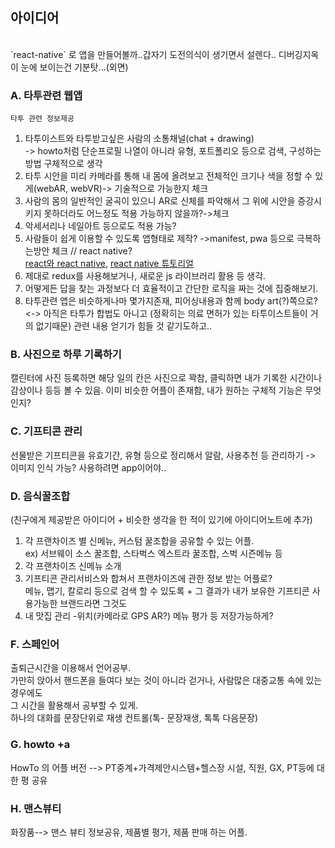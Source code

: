 ## 아이디어


<br>
`react-native` 로 앱을 만들어볼까..갑자기 도전의식이 생기면서 설렌다.. 디버깅지옥이 눈에 보이는건 기분탓...(외면)<br>


### A. 타투관련 웹앱<br>
`타투 관련 정보제공`<br>
1. 타투이스트와 타투받고싶은 사람의 소통채널(chat + drawing)<br>
-> howto처럼 단순프로필 나열이 아니라 유형, 포트폴리오 등으로 검색, 구성하는 방법 구체적으로 생각<br>
2. 타투 시안을 미리 카메라를 통해 내 몸에 올려보고 전체적인 크기나 색을 정할 수 있게(webAR, webVR)-> 기술적으로 가능한지 체크<br>
3. 사람의 몸의 일반적인 굴곡이 있으니 AR로 신체를 파악해서 그 위에 시안을 증강시키지 못하더라도 어느정도 적용 가능하지 않을까?->체크 <br>
4. 악세서리나 네일아트 등으로도 적용 가능? <br>
5. 사람들이 쉽게 이용할 수 있도록 앱형태로 제작? ->manifest, pwa 등으로 극복하는방안 체크 // react native?<br>
[react와 react native](https://velog.io/@honeysuckle/React-Native%EB%A1%9C-%ED%94%84%EB%A1%9C%EC%A0%9D%ED%8A%B8%EB%A5%BC-%EC%A7%84%ED%96%89%ED%95%98%EA%B8%B0%EC%A0%84-%EA%B3%A0%EB%A0%A4%EC%82%AC%ED%95%AD-%EB%8B%A8%EC%A0%90-%EC%95%84%EB%8B%98#1.-react%EB%A1%9C-%EC%9B%B9-%EA%B0%9C%EB%B0%9C%ED%95%B4-%EB%B4%A4%EC%9C%BC%EB%A9%B4-%EB%B0%94%EB%A1%9C-%EC%8B%9C%EC%9E%91-%ED%95%A0-%EC%88%98-%EC%9E%88%EC%8A%B5%EB%8B%88%EA%B9%8C), 
[react native 튜토리얼](https://yuddomack.tistory.com/entry/1React-Native-%EC%84%A4%EC%B9%98%EC%99%80-%EC%8B%A4%ED%96%89hello-world?category=754156)
6. 제대로 redux를 사용해보거나, 새로운 js 라이브러리 활용 등 생각.
7. 어떻게든 답을 찾는 과정보다 더 효율적이고 간단한 로직을 짜는 것에 집중해보기.
8. 타투관련 앱은 비슷하게나마 몇가지존재, 피어싱내용과 함께 body art(?)쪽으로?
<-> 아직은 타투가 합법도 아니고 (정확히는 의료 면허가 있는 타투이스트들이 거의 없기때문) 관련 내용 얻기가 힘들 것 같기도하고..

### B. 사진으로 하루 기록하기

캘린터에 사진 등록하면 해당 일의 칸은 사진으로 꽉참, 클릭하면 내가 기록한 시간이나 감상이나 등등 볼 수 있음.
이미 비슷한 어플이 존재함, 내가 원하는 구체적 기능은 무엇인지?

### C. 기프티콘 관리
선물받은 기프티콘을 유효기간, 유형 등으로 정리해서 알람, 사용추천 등 관리하기 -> 이미지 인식 가능? 사용하려면 app이어야..

### D. 음식꿀조합
(친구에게 제공받은 아이디어 + 비슷한 생각을 한 적이 있기에 아이디어노트에 추가)<br>
1. 각 프랜차이즈 별 신메뉴, 커스텀 꿀조합을 공유할 수 있는 어플.<br>
ex) 서브웨이 소스 꿀조합, 스타벅스 엑스트라 꿀조합, 스벅 시즌메뉴 등<br>
2. 각 프랜차이즈 신메뉴 소개
3. 기프티콘 관리서비스와 합쳐서 프랜차이즈에 관한 정보 받는 어플로?<br>
메뉴, 맵기, 칼로리 등으로 검색 할 수 있도록 + 그 결과가 내가 보유한 기프티콘 사용가능한 브랜드라면 그것도 <br>
4. 내 맛집 관리 -위치(카메라로 GPS AR?) 메뉴 평가 등 저장가능하게?

### F. 스페인어
출퇴근시간을 이용해서 언어공부.<br>
가만히 앉아서 핸드폰을 들여다 보는 것이 아니라 걷거나, 사람많은 대중교통 속에 있는 경우에도<br>
그 시간을 활용해서 공부할 수 있게.<br>
하나의 대화를 문장단위로 재생 컨트롤(톡- 문장재생, 톡톡 다음문장)<br>

### G. howto +a
HowTo 의 어플 버전 --> PT중계+가격제안시스템+헬스장 시설, 직원, GX, PT등에 대한 평 공유

### H. 맨스뷰티
화장품--> 맨스 뷰티 정보공유, 제품별 평가, 제품 판매 하는 어플.<br>

